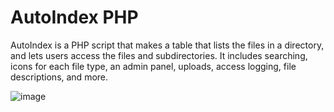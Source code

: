 # AutoIndex PHP

AutoIndex is a PHP script that makes a table that lists the files in a directory, and lets users access the files and subdirectories.
It includes searching, icons for each file type, an admin panel, uploads, access logging, file descriptions, and more.

![image](https://user-images.githubusercontent.com/13168470/210515420-1f4087f2-1213-419b-98a5-8cd6e8fab523.png)
